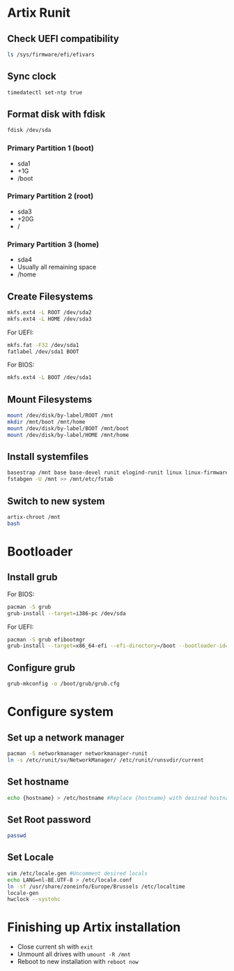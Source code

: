 # Artix Runit

## Check UEFI compatibility

```sh
ls /sys/firmware/efi/efivars
```

## Sync clock

```sh
timedatectl set-ntp true
```

## Format disk with fdisk

```sh
fdisk /dev/sda
```

### Primary Partition 1 (boot)

* sda1
* +1G
* /boot

### Primary Partition 2 (root)

* sda3
* +20G
* /

### Primary Partition 3 (home)

* sda4
* Usually all remaining space
* /home

## Create Filesystems

```sh
mkfs.ext4 -L ROOT /dev/sda2
mkfs.ext4 -L HOME /dev/sda3
```

For UEFI:
```sh
mkfs.fat -F32 /dev/sda1
fatlabel /dev/sda1 BOOT
```

For BIOS:
```sh
mkfs.ext4 -L BOOT /dev/sda1
```

## Mount Filesystems

```sh
mount /dev/disk/by-label/ROOT /mnt
mkdir /mnt/boot /mnt/home
mount /dev/disk/by-label/BOOT /mnt/boot
mount /dev/disk/by-label/HOME /mnt/home
```

## Install systemfiles

```sh
basestrap /mnt base base-devel runit elogind-runit linux linux-firmware vim
fstabgen -U /mnt >> /mnt/etc/fstab
```

## Switch to new system

```sh
artix-chroot /mnt
bash
```


# Bootloader

## Install grub

For BIOS:
```sh
pacman -S grub
grub-install --target=i386-pc /dev/sda
```

For UEFI:
```sh
pacman -S grub efibootmgr
grub-install --target=x86_64-efi --efi-directory=/boot --bootloader-id=GRUB
```

## Configure grub

```sh
grub-mkconfig -o /boot/grub/grub.cfg
```

# Configure system

## Set up a network manager

```sh
pacman -S networkmanager networkmanager-runit
ln -s /etc/runit/sv/NetworkManager/ /etc/runit/runsvdir/current
```

## Set hostname

```sh
echo {hostname} > /etc/hostname #Replace {hostname} with desired hostname
```

## Set Root password

```sh
passwd
```

## Set Locale

```sh
vim /etc/locale.gen #Uncomment desired locals
echo LANG=nl-BE.UTF-8 > /etc/locale.conf
ln -sf /usr/share/zoneinfo/Europe/Brussels /etc/localtime
locale-gen
hwclock --systohc
```


# Finishing up Artix installation

* Close current sh with `exit`
* Unmount all drives with `umount -R /mnt`
* Reboot to new installation with `reboot now`